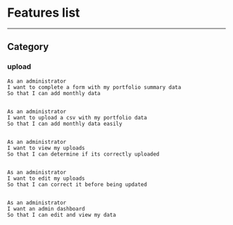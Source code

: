 # Features list
***

## Category

### upload


    As an administrator
    I want to complete a form with my portfolio summary data
    So that I can add monthly data


    As an administrator
    I want to upload a csv with my portfolio data
    So that I can add monthly data easily


    As an administrator
    I want to view my uploads
    So that I can determine if its correctly uploaded


    As an administrator
    I want to edit my uploads
    So that I can correct it before being updated


    As an administrator
    I want an admin dashboard
    So that I can edit and view my data
